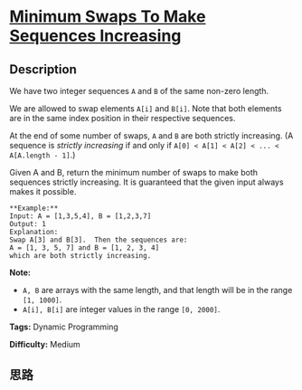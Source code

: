# [Minimum Swaps To Make Sequences Increasing][title]

## Description

We have two integer sequences `A` and `B` of the same non-zero length.

We are allowed to swap elements `A[i]` and `B[i]`.  Note that both elements
are in the same index position in their respective sequences.

At the end of some number of swaps, `A` and `B` are both strictly increasing.
(A sequence is _strictly increasing_ if and only if `A[0] < A[1] < A[2] < ...
< A[A.length - 1]`.)

Given A and B, return the minimum number of swaps to make both sequences
strictly increasing.  It is guaranteed that the given input always makes it
possible.
            **Example:**    Input: A = [1,3,5,4], B = [1,2,3,7]    Output: 1    Explanation:    Swap A[3] and B[3].  Then the sequences are:    A = [1, 3, 5, 7] and B = [1, 2, 3, 4]    which are both strictly increasing.    

**Note:**

  * `A, B` are arrays with the same length, and that length will be in the range `[1, 1000]`.
  * `A[i], B[i]` are integer values in the range `[0, 2000]`.


**Tags:** Dynamic Programming

**Difficulty:** Medium

## 思路

[title]: https://leetcode.com/problems/minimum-swaps-to-make-sequences-increasing
